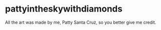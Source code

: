 # pattyintheskywithdiamonds

All the art was made by me, Patty Santa Cruz, so you better give me credit.
